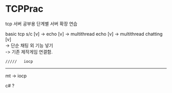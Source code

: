 # TCPPrac

tcp 서버 공부용 단계별 서버 확장 연습


basic tcp s/c [v] -> echo [v] -> multithread echo [v] -> multithread chatting [v] </br>
-> 단순 채팅 외 기능 넣기 </br>
-> 기존 제작게임 연결함.

    /////   iocp
-------------------------------------------------------------------------------------------

mt -> iocp

c# ?
